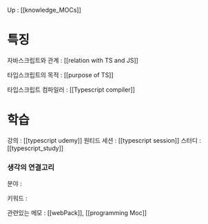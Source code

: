 ---
---


Up : [[knowledge_MOCs]]

# 특징
자바스크립트와 관계 : [[relation with TS and JS]]

타입스크립트의 목적 : [[purpose of TS]]

타입스크립트 컴파일러 : [[Typescript compiler]]


# 학습
강의 : [[typescript udemy]]
원티드 세션 : [[typescript session]]
스터디 : [[typescript_study]]



### 생각의 연결고리
분야 :

키워드 :

관련있는 메모 : [[webPack]], [[programming Moc]]